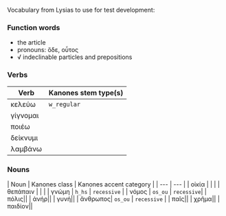 
Vocabulary from Lysias to use for test development:

### Function words

- the article
- pronouns: ὅδε, οὗτος
- √ indeclinable particles and prepositions

### Verbs

| Verb | Kanones stem type(s) |
| --- | --- |
| κελεύω | `w_regular` |
| γίγνομαι | |
| ποιέω | |
| δείκνυμι | |
| λαμβάνω | |



### Nouns

| Noun | Kanones class | Kanones accent category |
| --- | --- |
| οἰκία | | |
| θεπάπαιν | | |
| γνώμη | `h_hs` | `recessive` |
| νόμος | `os_ou` | `recessive`|
| πόλις||
| ἀνήρ||
| γυνή||
| ἄνθρωπος| `os_ou` | `recessive` |
| παῖς||
| χρῆμα||
| παιδίον||




